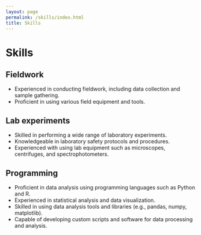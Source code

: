 ```yaml
---
layout: page
permalink: /skills/index.html
title: Skills
---
```


# Skills


## Fieldwork
- Experienced in conducting fieldwork, including data collection and sample gathering.
- Proficient in using various field equipment and tools.

## Lab experiments
- Skilled in performing a wide range of laboratory experiments.
- Knowledgeable in laboratory safety protocols and procedures.
- Experienced with using lab equipment such as microscopes, centrifuges, and spectrophotometers.


## Programming
- Proficient in data analysis using programming languages such as Python and R.
- Experienced in statistical analysis and data visualization.
- Skilled in using data analysis tools and libraries (e.g., pandas, numpy, matplotlib).
- Capable of developing custom scripts and software for data processing and analysis.